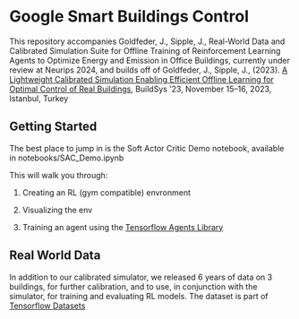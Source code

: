 # Google Smart Buildings Control

This repository accompanies Goldfeder, J., Sipple, J., Real-World Data and Calibrated
Simulation Suite for Offline Training of Reinforcement Learning Agents to Optimize
Energy and Emission in Office Buildings, currently under review at Neurips 2024,
and builds off of Goldfeder, J., Sipple, J., (2023).
[A Lightweight Calibrated Simulation Enabling Efficient Offline Learning for Optimal Control of Real Buildings](https://dl.acm.org/doi/10.1145/3600100.3625682),
BuildSys ’23, November 15–16, 2023, Istanbul, Turkey

## Getting Started

The best place to jump in is the Soft Actor Critic Demo notebook,
available in notebooks/SAC_Demo.ipynb

This will walk you through:

1. Creating an RL (gym compatible) envronment

2. Visualizing the env

3. Training an agent using the [Tensorflow Agents Library](https://www.tensorflow.org/agents)

## Real World Data

In addition to our calibrated simulator, we released 6 years of data on 3 buildings, for further calibration, and to use, in conjunction with the simulator, for training and evaluating RL models. The dataset is part of [Tensorflow Datasets](https://www.tensorflow.org/datasets/catalog/smart_buildings)
